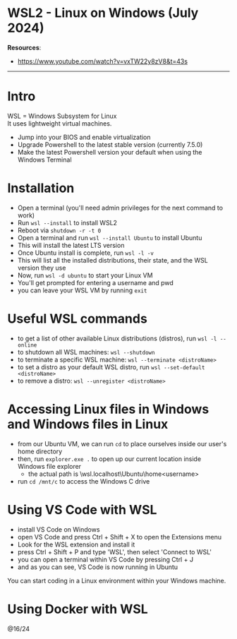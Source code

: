 # WSL2 - Linux on Windows (July 2024)

**Resources**:
- https://www.youtube.com/watch?v=vxTW22y8zV8&t=43s

---

# Intro 

WSL = Windows Subsystem for Linux  
It uses lightweight virtual machines.

- Jump into your BIOS and enable virtualization
- Upgrade Powershell to the latest stable version (currently 7.5.0)
- Make the latest Powershell version your default when using the Windows Terminal

# Installation

- Open a terminal (you'll need admin privileges for the next command to work)
- Run `wsl --install` to install WSL2
- Reboot via `shutdown -r -t 0`
- Open a terminal and run `wsl --install Ubuntu` to install Ubuntu
- This will install the latest LTS version
- Once Ubuntu install is complete, run `wsl -l -v`
- This will list all the installed distributions, their state, and the WSL version they use
- Now, run `wsl -d ubuntu` to start your Linux VM
- You'll get prompted for entering a username and pwd
- you can leave your WSL VM by running `exit`

# Useful WSL commands

- to get a list of other available Linux distributions (distros), run `wsl -l --online`
- to shutdown all WSL machines: `wsl --shutdown`
- to terminate a specific WSL machine: `wsl --terminate <distroName>`
- to set a distro as your default WSL distro, run `wsl --set-default <distroName>`
- to remove a distro: `wsl --unregister <distroName>`

# Accessing Linux files in Windows and Windows files in Linux

- from our Ubuntu VM, we can run `cd` to place ourselves inside our user's home directory
- then, run `explorer.exe .` to open up our current location inside Windows file explorer
  - the actual path is \\wsl.localhost\Ubuntu\home\<username>
- run `cd /mnt/c` to access the Windows C drive 

# Using VS Code with WSL

- install VS Code on Windows
- open VS Code and press Ctrl + Shift + X to open the Extensions menu
- Look for the WSL extension and install it
- press Ctrl + Shift + P and type 'WSL', then select 'Connect to WSL'
- you can open a terminal within VS Code by pressing Ctrl + J
- and as you can see, VS Code is now running in Ubuntu

You can start coding in a Linux environment within your Windows machine.

# Using Docker with WSL





@16/24
